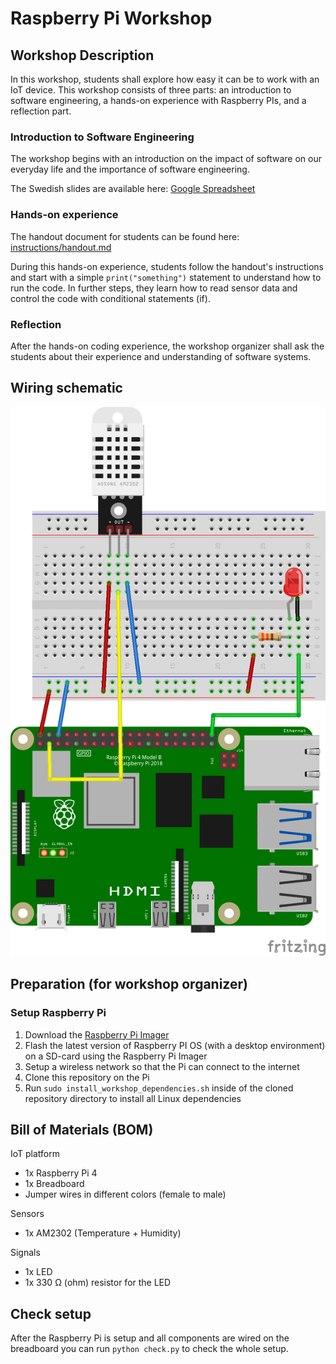 # Raspberry Pi Workshop

## Workshop Description

In this workshop, students shall explore how easy it can be to work with an IoT device.
This workshop consists of three parts:
an introduction to software engineering,
a hands-on experience with Raspberry PIs,
and a reflection part.

### Introduction to Software Engineering

The workshop begins with an introduction on the impact of software on our everyday life and the importance of software engineering.

The Swedish slides are available here: [Google Spreadsheet](https://docs.google.com/presentation/d/1fgE1r-J_mvLzIIb5ylbsFcqQjccgmlm5yWpsgbVMwvg/edit?usp=sharing)

### Hands-on experience

The handout document for students can be found here: [instructions/handout.md](instructions/handout.md)

During this hands-on experience, students follow the handout's instructions and start with a simple `print("something")` statement to understand how to run the code.
In further steps, they learn how to read sensor data and control the code with conditional statements (if).

### Reflection

After the hands-on coding experience, the workshop organizer shall ask the students about their experience and understanding of software systems.

## Wiring schematic

![wiring schematic](images/wiring_schematic.png)

## Preparation (for workshop organizer)

### Setup Raspberry Pi

1. Download the [Raspberry Pi Imager](https://www.raspberrypi.com/software/)
2. Flash the latest version of Raspberry PI OS (with a desktop environment) on a SD-card using the Raspberry Pi Imager
3. Setup a wireless network so that the Pi can connect to the internet
4. Clone this repository on the Pi
5. Run `sudo install_workshop_dependencies.sh` inside of the cloned repository directory to install all Linux dependencies

## Bill of Materials (BOM)

IoT platform

- 1x Raspberry Pi 4
- 1x Breadboard
- Jumper wires in different colors (female to male)

Sensors

- 1x AM2302 (Temperature + Humidity)

Signals

- 1x LED
- 1x 330 Ω (ohm) resistor for the LED

## Check setup

After the Raspberry Pi is setup and all components are wired on the breadboard you can run `python check.py` to check the whole setup.
